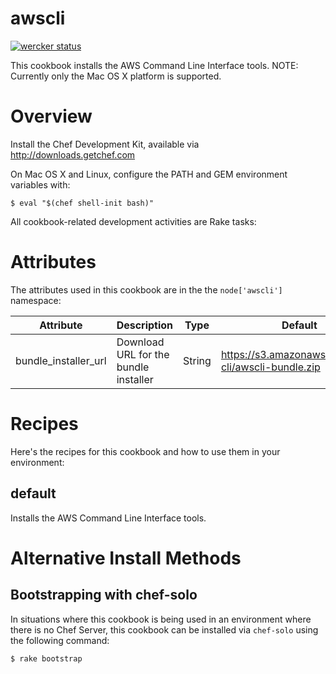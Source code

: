 # awscli
[![wercker status](https://app.wercker.com/status/0f739dc47f0a455eb93b1a33adb82e6b/m "wercker status")](https://app.wercker.com/project/bykey/0f739dc47f0a455eb93b1a33adb82e6b)

This cookbook installs the AWS Command Line Interface tools.
NOTE: Currently only the Mac OS X platform is supported.

# Overview

Install the Chef Development Kit, available via http://downloads.getchef.com

On Mac OS X and Linux, configure the PATH and GEM environment variables with:

    $ eval "$(chef shell-init bash)"

All cookbook-related development activities are Rake tasks:

Attributes
==========

The attributes used in this cookbook are in the the `node['awscli']`
namespace:

Attribute            | Description | Type | Default
---------------------|-------------|------|--------
bundle_installer_url | Download URL for the bundle installer | String | https://s3.amazonaws.com/aws-cli/awscli-bundle.zip

Recipes
=======

Here's the recipes for this cookbook and how to use them in your environment:

default
-------
Installs the AWS Command Line Interface tools.

Alternative Install Methods
==========================

## Bootstrapping with chef-solo

In situations where this cookbook is being used in an environment where there
is no Chef Server, this cookbook can be installed via `chef-solo` using the
following command:

    $ rake bootstrap
